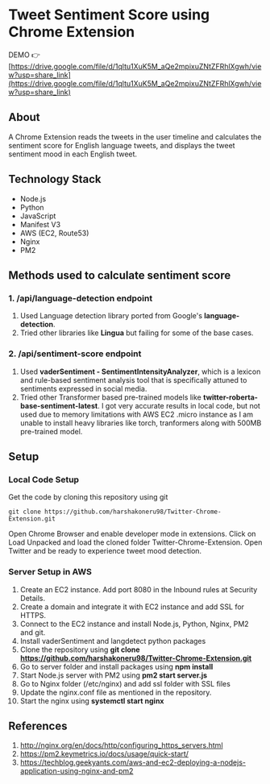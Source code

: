 # Tweet Sentiment Score using Chrome Extension

DEMO 👉  [https://drive.google.com/file/d/1qltu1XuK5M_aQe2mpixuZNtZFRhlXgwh/view?usp=share_link](https://drive.google.com/file/d/1qltu1XuK5M_aQe2mpixuZNtZFRhlXgwh/view?usp=share_link)

## About
A Chrome Extension reads the tweets in the user timeline and calculates the sentiment score for English language tweets, and displays the tweet sentiment mood in each English tweet.

## Technology Stack
- Node.js
- Python
- JavaScript
- Manifest V3
- AWS (EC2, Route53)
- Nginx
- PM2

## Methods used to calculate sentiment score
### 1. /api/language-detection endpoint
1. Used Language detection library ported from Google's **language-detection**.
2. Tried other libraries like **Lingua** but failing for some of the base cases.

### 2. /api/sentiment-score endpoint
1. Used **vaderSentiment - SentimentIntensityAnalyzer**, which is a lexicon and rule-based sentiment analysis tool that is specifically attuned to sentiments expressed in social media.
2. Tried other Transformer based pre-trained models like **twitter-roberta-base-sentiment-latest**. I got very accurate results in local code, but not used due to memory limitations with AWS EC2 .micro instance as I am unable to install heavy libraries like torch, tranformers along with 500MB pre-trained model.

## Setup
### Local Code Setup
Get the code by cloning this repository using git
```
git clone https://github.com/harshakoneru98/Twitter-Chrome-Extension.git
```
Open Chrome Browser and enable developer mode in extensions. Click on Load Unpacked and load the cloned folder Twitter-Chrome-Extension. Open Twitter and be ready to experience tweet mood detection.

### Server Setup in AWS
1. Create an EC2 instance. Add port 8080 in the Inbound rules at Security Details.
2. Create a domain and integrate it with EC2 instance and add SSL for HTTPS.
3. Connect to the EC2 instance and install Node.js, Python, Nginx, PM2 and git.
4. Install vaderSentiment and langdetect python packages
5. Clone the repository using **git clone https://github.com/harshakoneru98/Twitter-Chrome-Extension.git**
6. Go to server folder and install packages using **npm install**
7. Start Node.js server with PM2 using **pm2 start server.js**
8. Go to Nginx folder (/etc/nginx) and add ssl folder with SSL files
9. Update the nginx.conf file as mentioned in the repository.
10. Start the nginx using **systemctl start nginx**

## References
1. http://nginx.org/en/docs/http/configuring_https_servers.html
2. https://pm2.keymetrics.io/docs/usage/quick-start/
3. https://techblog.geekyants.com/aws-and-ec2-deploying-a-nodejs-application-using-nginx-and-pm2
